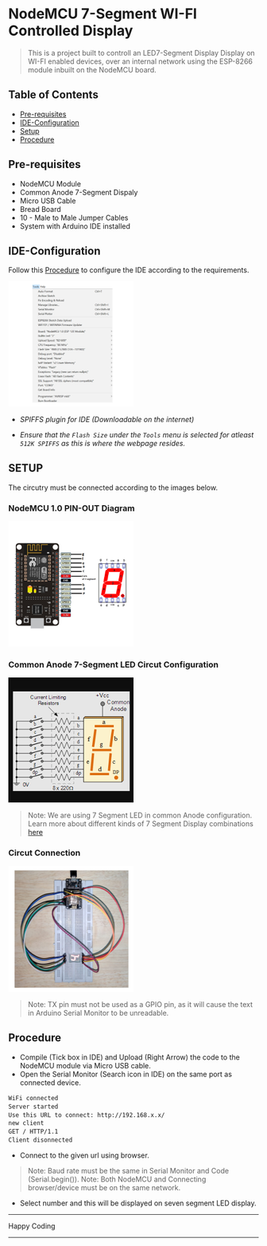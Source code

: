 # NodeMCU 7-Segment WI-FI Controlled Display

> This is a project built to controll an LED7-Segment Display Display on WI-FI enabled devices, over an internal network using the ESP-8266 module inbuilt on the NodeMCU board.

## Table of Contents

- [Pre-requisites](#pre-requisites)
- [IDE-Configuration](#IDE-Configuration)
- [Setup](#Setup)
- [Procedure](#Procedure)

## Pre-requisites

- NodeMCU Module
- Common Anode 7-Segment Dispaly
- Micro USB Cable
- Bread Board
- 10 - Male to Male Jumper Cables
- System with Arduino IDE installed

## IDE-Configuration

Follow this [Procedure](https://www.instructables.com/Steps-to-Setup-Arduino-IDE-for-NODEMCU-ESP8266-WiF/) to configure the IDE according to the requirements.

<img src="./images/IDE-Configuration.png" width="50%" height="50%" alt="IDE Configuration">

- _SPIFFS plugin for IDE (Downloadable on the internet)_

- _Ensure that the `Flash Size` under the `Tools` menu is selected for atleast `512K SPIFFS` as this is where the webpage resides._

## SETUP

The circutry must be connected according to the images below.

### NodeMCU 1.0 PIN-OUT Diagram

<img src="./images/NodeMCU-Pinout.png" width="50%" height="50%" alt="NodeMCU Pinout">

### Common Anode 7-Segment LED Circut Configuration

<img src="./images/7SD-Circut.png" width="50%" height="50%" alt="7SD Circut">

> Note: We are using 7 Segment LED in common Anode configuration. Learn more about different kinds of 7 Segment Display combinations [here](https://www.engineersgarage.com/common-anode-and-cathode-7-segment-display/)

### Circut Connection

<img src="./images/Circut-Connection.jpeg" width="50%" height="50%" alt="Overall Circut">

> Note: TX pin must not be used as a GPIO pin, as it will cause the text in Arduino Serial Monitor to be unreadable.

## Procedure

- Compile (Tick box in IDE) and Upload (Right Arrow) the code to the NodeMCU module via Micro USB cable.
- Open the Serial Monitor (Search icon in IDE) on the same port as connected device.

```sh
WiFi connected
Server started
Use this URL to connect: http://192.168.x.x/
new client
GET / HTTP/1.1
Client disonnected
```

- Connect to the given url using browser.

> Note: Baud rate must be the same in Serial Monitor and Code (Serial.begin()).
> Note: Both NodeMCU and Connecting browser/device must be on the same network.

- Select number and this will be displayed on seven segment LED display.

---

Happy Coding

---

